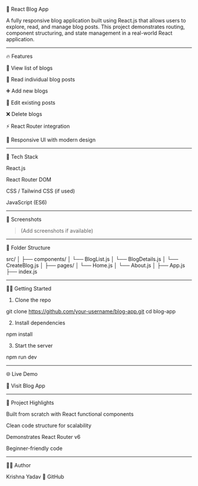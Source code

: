 
📘 React Blog App

A fully responsive blog application built using React.js that allows users to explore, read, and manage blog posts. This project demonstrates routing, component structuring, and state management in a real-world React application.


---

🔥 Features

📰 View list of blogs

📄 Read individual blog posts

➕ Add new blogs

📝 Edit existing posts

❌ Delete blogs

⚡ React Router integration

💅 Responsive UI with modern design



---

🚀 Tech Stack

React.js

React Router DOM

CSS / Tailwind CSS (if used)

JavaScript (ES6)



---

📸 Screenshots

> (Add screenshots if available)




---

📂 Folder Structure

src/
│
├── components/
│   └── BlogList.js
│   └── BlogDetails.js
│   └── CreateBlog.js
│
├── pages/
│   └── Home.js
│   └── About.js
│
├── App.js
├── index.js


---

🧑‍💻 Getting Started

1. Clone the repo

git clone https://github.com/your-username/blog-app.git
cd blog-app

2. Install dependencies

npm install

3. Start the server

npm run dev


---

🌐 Live Demo

🔗 Visit Blog App


---

📌 Project Highlights

Built from scratch with React functional components

Clean code structure for scalability

Demonstrates React Router v6

Beginner-friendly code



---

🙋‍♂️ Author

Krishna Yadav
🔗 GitHub



